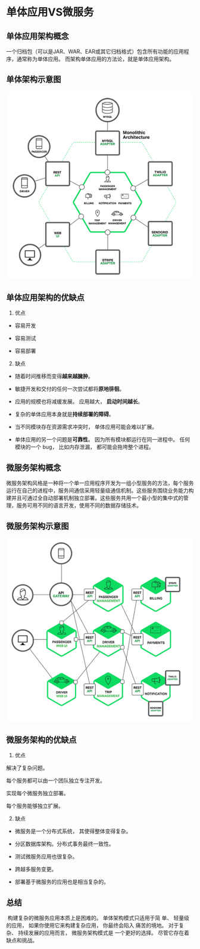 # 单体应用VS微服务

## 单体应用架构概念

​		一个归档包（可以是JAR、WAR、EAR或其它归档格式）包含所有功能的应用程序，通常称为单体应用。
而架构单体应用的方法论，就是单体应用架构。

## 单体架构示意图

![image-20200419161033516](单体应用VS微服务.assets/image-20200419161033516.png)

## 单体应用架构的优缺点

1. 优点

* 容易开发

* 容易测试

* 容易部署

2. 缺点

* 随着时间推移而变得**越来越臃肿**。

* 敏捷开发和交付的任何一次尝试都将**原地徘徊**。

* 应用的规模也将减缓发展。 应用越大， **启动时间越长**。  

* 复杂的单体应用本身就是**持续部署的障碍**。

* 当不同模块存在资源需求冲突时， 单体应用可能会难以扩展。

* 单体应用的另一个问题是**可靠性**。 因为所有模块都运行在同一进程中。 任何模块的一个 bug， 比如内存泄漏，   都可能会拖垮整个进程。  

## 微服务架构概念

​		微服务架构风格是一种将一个单一应用程序开发为一组小型服务的方法，每个服务运行在自己的进程中，服务间通信采用轻量级通信机制。这些服务围绕业务能力构建并且可通过全自动部署机制独立部署。这些服务共用一个最小型的集中式的管理，服务可用不同的语言开发，使用不同的数据存储技术。

## 微服务架构示意图

![image-20200419162727752](单体应用VS微服务.assets/image-20200419162727752.png)



## 微服务架构的优缺点

1. 优点

  解决了复杂问题。

  每个服务都可以由一个团队独立专注开发。

  实现每个微服务独立部署。

  每个服务能够独立扩展。   

2. 缺点

* 微服务是一个分布式系统， 其使得整体变得复杂。

* 分区数据库架构。分布式事务最终一致性。

* 测试微服务应用也很复杂。

* 跨越多服务变更。

* 部署基于微服务的应用也是相当复杂的。

## 总结
​		构建复杂的微服务应用本质上是困难的。 单体架构模式只适用于简
  单、 轻量级的应用， 如果你使用它来构建复杂应用， 你最终会陷入
  痛苦的境地。 对于复杂、 持续发展的应用而言， 微服务架构模式是
  一个更好的选择。 尽管它存在着缺点和挑战。  